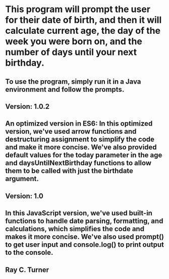 # This program will prompt the user for their date of birth, and then it will calculate current age, the day of the week you were born on, and the number of days until your next birthday.

## To use the program, simply run it in a Java environment and follow the prompts.

## Version: 1.0.2
## An optimized version in ES6: In this optimized version, we've used arrow functions and destructuring assignment to simplify the code and make it more concise. We've also provided default values for the today parameter in the age and daysUntilNextBirthday functions to allow them to be called with just the birthdate argument.


## Version: 1.0
## In this JavaScript version, we've used built-in functions to handle date parsing, formatting, and calculations, which simplifies the code and makes it more concise. We've also used prompt() to get user input and console.log() to print output to the console. 


## Ray C. Turner